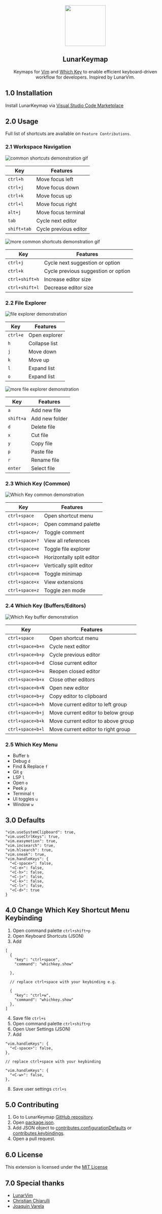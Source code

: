 <div align="center">

<img src="assets/logo.png" height="128" />

<br>

<h2>LunarKeymap</h2>

Keymaps for [Vim](https://marketplace.visualstudio.com/items?itemName=vscodevim.vim) and [Which Key](https://marketplace.visualstudio.com/items?itemName=VSpaceCode.whichkey) to enable efficient keyboard-driven workflow for developers. Inspired by LunarVim.

</div>

## 1.0 Installation

Install LunarKeymap via [Visual Studio Code Marketplace](https://marketplace.visualstudio.com/items?itemName=fathulfahmy.lunarkeymap)

## 2.0 Usage

Full list of shortcuts are available on `Feature Contributions`.

### 2.1 Workspace Navigation

![common shortcuts demonstration gif](assets/workspace1.gif)

| Key         | Features              |
| ----------- | --------------------- |
| `ctrl+h`    | Move focus left       |
| `ctrl+j`    | Move focus down       |
| `ctrl+k`    | Move focus up         |
| `ctrl+l`    | Move focus right      |
| `alt+j`     | Move focus terminal   |
| `tab`       | Cycle next editor     |
| `shift+tab` | Cycle previous editor |

![more common shortcuts demonstration gif](assets/workspace2.gif)

| Key            | Features                            |
| -------------- | ----------------------------------- |
| `ctrl+j`       | Cycle next suggestion or option     |
| `ctrl+k`       | Cycle previous suggestion or option |
| `ctrl+shift+h` | Increase editor size                |
| `ctrl+shift+l` | Decrease editor size                |

### 2.2 File Explorer

![file explorer demonstration](assets/explorer1.gif)

| Key      | Features      |
| -------- | ------------- |
| `ctrl+e` | Open explorer |
| `h`      | Collapse list |
| `j`      | Move down     |
| `k`      | Move up       |
| `l`      | Expand list   |
| `o`      | Expand list   |

![more file explorer demonstration](assets/explorer2.gif)

| Key       | Features       |
| --------- | -------------- |
| `a`       | Add new file   |
| `shift+a` | Add new folder |
| `d`       | Delete file    |
| `x`       | Cut file       |
| `y`       | Copy file      |
| `p`       | Paste file     |
| `r`       | Rename file    |
| `enter`   | Select file    |

### 2.3 Which Key (Common)

![Which Key common demonstration](assets/whichkey1.gif)

| Key            | Features                  |
| -------------- | ------------------------- |
| `ctrl+space`   | Open shortcut menu        |
| `ctrl+space+;` | Open command palette      |
| `ctrl+space+/` | Toggle comment            |
| `ctrl+space+?` | View all references       |
| `ctrl+space+e` | Toggle file explorer      |
| `ctrl+space+h` | Horizontally split editor |
| `ctrl+space+v` | Vertically split editor   |
| `ctrl+space+m` | Toggle minimap            |
| `ctrl+space+x` | View extensions           |
| `ctrl+space+z` | Toggle zen mode           |

### 2.4 Which Key (Buffers/Editors)

![Which Key buffer demonstration](assets/whichkey2.gif)

| Key              | Features                           |
| ---------------- | ---------------------------------- |
| `ctrl+space`     | Open shortcut menu                 |
| `ctrl+space+b+n` | Cycle next editor                  |
| `ctrl+space+b+p` | Cycle previous editor              |
| `ctrl+space+b+d` | Close current editor               |
| `ctrl+space+b+u` | Reopen closed editor               |
| `ctrl+space+b+x` | Close other editors                |
| `ctrl+space+b+N` | Open new editor                    |
| `ctrl+space+b+y` | Copy editor to clipboard           |
| `ctrl+space+b+h` | Move current editor to left group  |
| `ctrl+space+b+j` | Move current editor to below group |
| `ctrl+space+b+k` | Move current editor to above group |
| `ctrl+space+b+l` | Move current editor to right group |

### 2.5 Which Key Menu

- Buffer `b`
- Debug `d`
- Find & Replace `f`
- Git `g`
- LSP `l`
- Open `o`
- Peek `p`
- Terminal `t`
- UI toggles `u`
- Window `w`

## 3.0 Defaults

```
"vim.useSystemClipboard": true,
"vim.useCtrlKeys": true,
"vim.easymotion": true,
"vim.incsearch": true,
"vim.hlsearch": true,
"vim.sneak": true,
"vim.handleKeys": {
  "<C-space>": false,
  "<C-e>": false,
  "<C-h>": false,
  "<C-j>": false,
  "<C-k>": false,
  "<C-l>": false,
  "<C-d>": true
}
```

## 4.0 Change Which Key Shortcut Menu Keybinding

1. Open command palette `ctrl+shift+p`
2. Open Keyboard Shortcuts (JSON)
3. Add

```
[
  {
    "key": "ctrl+space",
    "command": "whichkey.show"

  },

  // replace ctrl+space with your keybinding e.g.

  {
    "key": "ctrl+w",
    "command": "whichkey.show"
  },
]
```

4. Save file `ctrl+s`
5. Open command palette `ctrl+shift+p`
6. Open User Settings (JSON)
7. Add

```
"vim.handleKeys": {
  "<C-space>": false,
},

// replace ctrl+space with your keybinding

"vim.handleKeys": {
  "<C-w>": false,
},
```

8. Save user settings `ctrl+s`

<!-- ## Known Issues -->

## 5.0 Contributing

1. Go to LunarKeymap [GitHub repository](https://github.com/fathulfahmy/lunarkeymap).
2. Open [package.json](https://github.com/fathulfahmy/lunarkeymap/blob/main/package.json).
3. Add JSON object to [contributes.configurationDefaults](https://github.com/fathulfahmy/lunarkeymap/blob/main/package.json) or [contributes.keybindings](https://github.com/fathulfahmy/lunarkeymap/blob/main/package.json).
4. Open a pull request.

## 6.0 License

This extension is licensed under the [MIT License](https://github.com/fathulfahmy/lunarkeymap/blob/main/LICENSE)

## 7.0 Special thanks

- [LunarVim](https://github.com/LunarVim/LunarVim/tree/4625145d0278d4a039e55c433af9916d93e7846a/utils/vscode_config)
- [Christian Chiarulli](https://www.youtube.com/watch?v=g4dXZ0RQWdw)
- [Joaquin Varela](https://www.youtube.com/watch?v=Vkm4bc2Y0AA&t=215s)

